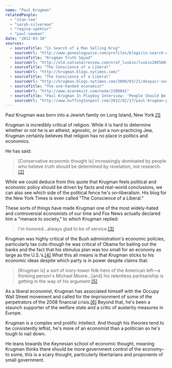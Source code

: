 ```yaml
---
name: "Paul Krugman"
relatedPeople:
  - "stan-lee"
  - "sarah-silverman"
  - "regina-spektor"
  - "paul-newman"
date: "2012-03-10"
sources:
  - sourceTitle: "In Search of a Man Selling Krug"
    sourceUrl: "http://www.genealogywise.com/profiles/blogs/in-search-of-a-man-selling"
  - sourceTitle: "Krugman Truth Squad"
    sourceUrl: "http://old.nationalreview.com/nrof_luskin/luskin200508100852.asp"
  - sourceTitle: "The Conscience of a Liberal"
    sourceUrl: "http://krugman.blogs.nytimes.com/"
  - sourceTitle: "The Conscience of a Liberal"
    sourceUrl: "http://krugman.blogs.nytimes.com/2009/03/21/despair-over-financial-policy/"
  - sourceTitle: "The one-handed economist"
    sourceUrl: "http://www.economist.com/node/2208841"
  - sourceTitle: "Paul Krugman In Playboy Interview: 'People Should Be In Jail' Because Of Financial Crisis"
    sourceUrl: "http://www.huffingtonpost.com/2012/02/17/paul-krugman-playboy-interview_n_1284417.html"
---
```


Paul Krugman was born into a Jewish family on Long Island, New York.<a class="source-citation" href="#http://www.genealogywise.com/profiles/blogs/in-search-of-a-man-selling" title="In Search of a Man Selling Krug">[1]</a>

Krugman is incredibly critical of religion. While it is hard to determine whether or not he is an atheist, agnostic, or just a non-practicing Jew, Krugman certainly believes that religion has no place in politics and economics.

He has said:

>[Conservative economic thought is] increasingly dominated by people who believe truth should be determined by revelation, not research.<a class="source-citation" href="#http://old.nationalreview.com/nrof_luskin/luskin200508100852.asp" title="Krugman Truth Squad">[2]</a>

While we could deduce from this quote that Krugman feels political and economic policy should be driven by facts and real-world conclusions, we can also see which side of the political fence he's on–liberalism. His blog for the New York Times is even called "The Conscience of a Liberal."

These sorts of things have made Krugman one of the most widely-hated and controversial economists of our time and Fox News actually declared him a "menace to society," to which Krugman replied:

>I'm honored…always glad to be of service.<a class="source-citation" href="#http://krugman.blogs.nytimes.com/" title="The Conscience of a Liberal">[3]</a>

Krugman was highly critical of the Bush administration's economic policies, particularly tax cuts–though he was critical of Obama for bailing out the banks and the fact that his stimulus plan was too small for an economy as large as the U.S.'s.<a class="source-citation" href="#http://krugman.blogs.nytimes.com/2009/03/21/despair-over-financial-policy/" title="The Conscience of a Liberal">[4]</a> What this all means is that Krugman sticks to his economic ideas despite which party is in power despite claims that:

>[Krugman is] a sort of ivory-tower folk-hero of the American left—a thinking person's Michael Moore…[and] his relentless partisanship is getting in the way of his argument.<a class="source-citation" href="#http://www.economist.com/node/2208841" title="The one-handed economist">[5]</a>

As a liberal economist, Krugman has associated himself with the Occupy Wall Street movement and called for the imprisonment of some of the perpetrators of the 2008 financial crisis.<a class="source-citation" href="#http://www.huffingtonpost.com/2012/02/17/paul-krugman-playboy-interview_n_1284417.html" title="Paul Krugman In Playboy Interview: &apos;People Should Be In Jail&apos; Because Of Financial Crisis">[6]</a> Beyond that, he's been a staunch supporter of the welfare state and a critic of austerity measures in Europe.

Krugman is a complex and prolific intellect. And though his theories tend to be consistently leftist, he's more of an economist than a politician so he's tough to nail down.

He leans towards the Keynesian school of economic thought, meaning Krugman thinks there should be more government control of the economy–to some, this is a scary thought, particularly libertarians and proponents of small government.